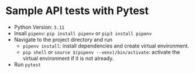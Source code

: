 # Sample API tests with Pytest

- Python Version: `3.11`
- Insall `pipenv`: `pip install pipenv` or `pip3 install pipenv`
- Navigate to the project directory and run
  - `pipenv install`: install dependencies and create virtual environment.
  - `pip shell` or `source $(pipenv --venv)/bin/activate`: activate the
    virtual environment if it is not already.
- Run `pytest`

